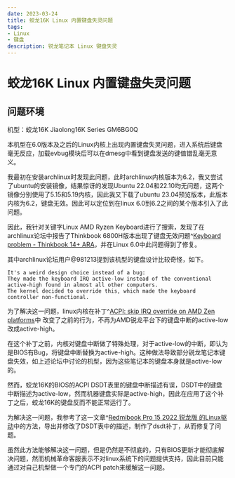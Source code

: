```yaml
---
date: 2023-03-24
title: 蛟龙16K Linux 内置键盘失灵问题
tags:
- Linux
- 键盘
description: 锐龙笔记本 Linux 键盘失灵
---
```

# 蛟龙16K Linux 内置键盘失灵问题

## 问题环境

机型：蛟龙16K Jiaolong16K Series GM6BG0Q

本机型在6.0版本及之后的Linux内核上出现内置键盘失灵问题，进入系统后键盘毫无反应，加载evbug模块后可以在dmesg中看到键盘发送的键值错乱毫无意义。

我最初在安装archlinux时发现此问题，此时archlinux内核版本为6.2，我又尝试了ubuntu的安装镜像，结果惊讶的发现Ubuntu 22.04和22.10均无问题，这两个镜像分别使用了5.15和5.19内核，因此我又下载了ubuntu 23.04预览版本，此版本内核为6.2，键盘无效。因此可以定位到在linux 6.0到6.2之间的某个版本引入了此问题。

因此，我针对关键字Linux AMD Ryzen Keyboard进行了搜索，发现了在archlinux论坛中报告了Thinkbook 6800H版本出现了键盘无效问题^[Keyboard problem - Thinkbook 14+ ARA](https://bbs.archlinux.org/viewtopic.php?id=277260)，并在Linux 6.0中此问题得到了修复。

其中archlinux论坛用户@981213提到该机型的键盘设计比较奇怪，如下。
```
It's a weird design choice instead of a bug:
They made the keyboard IRQ active-low instead of the conventional active-high found in almost all other computers.
The kernel decided to override this, which made the keyboard controller non-functional.
```

为了解决这一问题，linux内核在补丁^[ACPI: skip IRQ override on AMD Zen platforms](https://lkml.kernel.org/linux-acpi/20220712020058.90374-1-gch981213@gmail.com/)中
改变了之前的行为，不再为AMD锐龙平台下的键盘中断的active-low改成active-high。

在这个补丁之前，内核对键盘中断做了特殊处理，对于active-low的中断，即认为是BIOS有Bug，将键盘中断替换为active-high。这种做法导致部分锐龙笔记本键盘失效，如上述论坛中讨论的机型，因为这些笔记本的键盘本身就是active-low的。

然而，蛟龙16K的BIOS的ACPI DSDT表里的键盘中断描述有误，DSDT中的键盘中断描述为active-low，然而机器键盘实际是active-high，因此在应用了这个补丁之后，蛟龙16K的键盘反而不能正常运行了。

为解决这一问题，我参考了这一文章^[Redmibook Pro 15 2022 锐龙版 的Linux驱动](https://zhuanlan.zhihu.com/p/530643928)中的方法，导出并修改了DSDT表中的描述，制作了dsdt补丁，从而修复了问题。

虽然此方法能够解决这一问题，但是仍然是不彻底的，只有BIOS更新才能彻底解决问题，然而机械革命客服表示不对linux系统下的问题提供支持，因此目前只能通过对自己机型做一个专门的ACPI patch来缓解这一问题。

